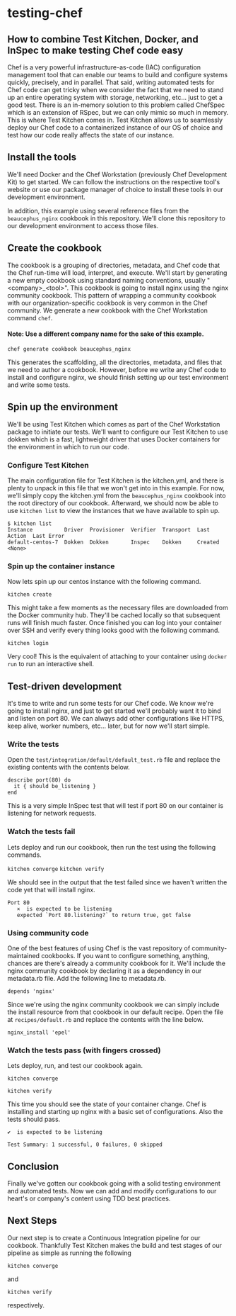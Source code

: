 # testing-chef
## How to combine Test Kitchen, Docker, and InSpec to make testing Chef code easy

Chef is a very powerful infrastructure-as-code (IAC) configuration management tool that can enable our teams to build
and configure systems quickly, precisely, and in parallel. That said, writing automated tests for Chef code can get
tricky when we consider the fact that we need to stand up an entire operating system with storage, networking, etc...
just to get a good test. There is an in-memory solution to this problem called ChefSpec which is an extension of RSpec,
but we can only mimic so much in memory. This is where Test Kitchen comes in. Test Kitchen allows us to seamlessly
deploy our Chef code to a containerized instance of our OS of choice and test how our code really affects the state
of our instance.

## Install the tools

We'll need Docker and the Chef Workstation (previously Chef Development Kit) to get started. We can follow the
instructions on the respective tool's website or use our package manager of choice to install these tools in our
development environment.

In addition, this example using several reference files from the `beaucephus_nginx` cookbook in this repository. We'll
clone this repository to our development environment to access those files.

## Create the cookbook

The cookbook is a grouping of directories, metadata, and Chef code that the Chef run-time will load, interpret, and
execute. We'll start by generating a new empty cookbook using standard naming conventions, usually "\<company\>_\<tool\>".
This cookbook is going to install nginx using the nginx community cookbook. This pattern of wrapping a community
cookbook with our organization-specific cookbook is very common in the Chef community. We generate a new cookbook with
the Chef Workstation command `chef`.

#### Note: Use a different company name for the sake of this example.

```
chef generate cookbook beaucephus_nginx
```

This generates the scaffolding, all the directories, metadata, and files that we need to author a cookbook. However,
before we write any Chef code to install and configure nginx, we should finish setting up our test environment and
write some tests.

## Spin up the environment

We'll be using Test Kitchen which comes as part of the Chef Workstation package to initiate our tests. We'll want to
configure our Test Kitchen to use dokken which is a fast, lightweight driver that uses Docker containers for the
environment in which to run our code.

### Configure Test Kitchen

The main configuration file for Test Kitchen is the kitchen.yml, and there is plenty to unpack in this file that we
won't get into in this example. For now, we'll simply copy the kitchen.yml from the `beaucephus_nginx` cookbook into the
root directory of our cookbook. Afterward, we should now be able to use `kitchen list` to view the instances that we
have available to spin up.

```
$ kitchen list
Instance          Driver  Provisioner  Verifier  Transport  Last Action  Last Error
default-centos-7  Dokken  Dokken       Inspec    Dokken     Created      <None>
```

### Spin up the container instance

Now lets spin up our centos instance with the following command.

```
kitchen create
```

This might take a few moments as the necessary files are downloaded from the Docker community hub. They'll be cached
locally so that subsequent runs will finish much faster. Once finished you can log into your container over SSH and
verify every thing looks good with the following command.

```
kitchen login
```

Very cool! This is the equivalent of attaching to your container using `docker run` to run an interactive shell.

## Test-driven development

It's time to write and run some tests for our Chef code. We know we're going to install nginx, and just to get started
we'll probably want it to bind and listen on port 80. We can always add other configurations like HTTPS, keep alive,
worker numbers, etc... later, but for now we'll start simple.

### Write the tests

Open the `test/integration/default/default_test.rb` file and replace the existing contents
with the contents below.

```
describe port(80) do
  it { should be_listening }
end
```

This is a very simple InSpec test that will test if port 80 on our container is listening for network requests.

### Watch the tests fail

Lets deploy and run our cookbook, then run the test using the following commands.

`kitchen converge`
`kitchen verify`

We should see in the output that the test failed since we haven't written the code yet that will install nginx.

```
Port 80
   ×  is expected to be listening
   expected `Port 80.listening?` to return true, got false
```

### Using community code

One of the best features of using Chef is the vast repository of community-maintained cookbooks. If you want to
configure something, anything, chances are there's already a community cookbook for it. We'll include the nginx
community cookbook by declaring it as a dependency in our metadata.rb file. Add the following line to metadata.rb.

```
depends 'nginx'
```

Since we're using the nginx community cookbook we can simply include the install resource from that cookbook in our
default recipe. Open the file at `recipes/default.rb` and replace the contents with the line below.

```
nginx_install 'epel'
```

### Watch the tests pass (with fingers crossed)

Lets deploy, run, and test our cookbook again.

```
kitchen converge
```
```
kitchen verify
```

This time you should see the state of your container change. Chef is installing and starting up nginx with a basic set
of configurations. Also the tests should pass.

```
✔  is expected to be listening

Test Summary: 1 successful, 0 failures, 0 skipped
```

## Conclusion

Finally we've gotten our cookbook going with a solid testing environment and automated tests. Now we can add and modify
configurations to our heart's or company's content using TDD best practices.

## Next Steps

Our next step is to create a Continuous Integration pipeline for our cookbook. Thankfully Test Kitchen makes the build
and test stages of our pipeline as simple as running the following

```
kitchen converge
```

and

```
kitchen verify
```

respectively.





